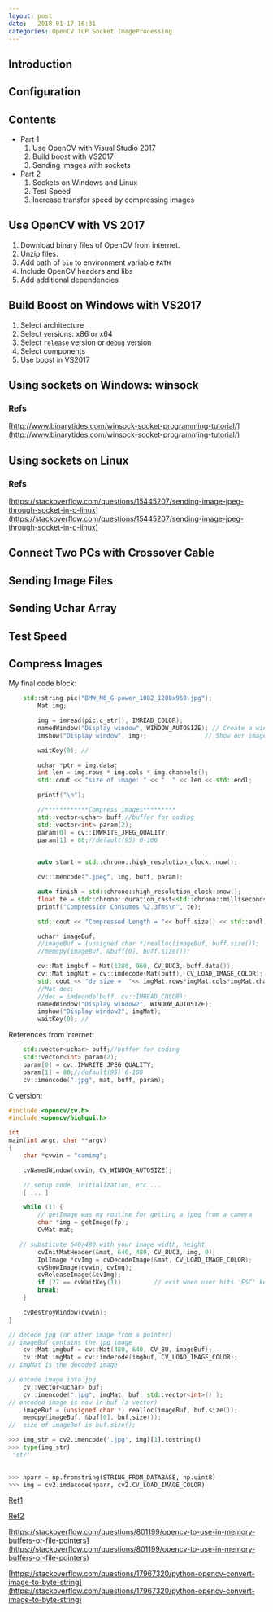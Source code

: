 ```yaml
---
layout: post
date:   2018-01-17 16:31
categories: OpenCV TCP Socket ImageProcessing
---
```


## Introduction

## Configuration

## Contents

* Part 1
  1. Use OpenCV with Visual Studio 2017
  2. Build boost with VS2017
  3. Sending images with sockets
* Part 2
  1. Sockets on Windows and Linux
  2. Test Speed
  3. Increase transfer speed by compressing images
  
## Use OpenCV with VS 2017

1. Download binary files of OpenCV from internet. 
2. Unzip files.   
3. Add path of `bin` to environment variable `PATH`
4. Include OpenCV headers and libs
5. Add additional dependencies

## Build Boost on Windows with VS2017

1. Select architecture
2. Select versions: x86 or x64
3. Select `release` version or `debug` version
4. Select components
5. Use boost in VS2017

## Using sockets on Windows: winsock

### Refs
[http://www.binarytides.com/winsock-socket-programming-tutorial/](http://www.binarytides.com/winsock-socket-programming-tutorial/)

## Using sockets on Linux

### Refs

[https://stackoverflow.com/questions/15445207/sending-image-jpeg-through-socket-in-c-linux](https://stackoverflow.com/questions/15445207/sending-image-jpeg-through-socket-in-c-linux)

## Connect Two PCs with Crossover Cable

## Sending Image Files

## Sending Uchar Array

## Test Speed

## Compress Images

My final code block:
```cpp
	std::string pic("BMW_M6_G-power_1082_1280x960.jpg");
		Mat img;

		img = imread(pic.c_str(), IMREAD_COLOR);
		namedWindow("Display window", WINDOW_AUTOSIZE); // Create a window for display.
		imshow("Display window", img);                // Show our image inside it.

		waitKey(0); //

		uchar *ptr = img.data;
		int len = img.rows * img.cols * img.channels();
		std::cout << "size of image: " << "  " << len << std::endl;

		printf("\n");

		//************Compress images*********
		std::vector<uchar> buff;//buffer for coding
		std::vector<int> param(2);
		param[0] = cv::IMWRITE_JPEG_QUALITY;
		param[1] = 80;//default(95) 0-100
		

		auto start = std::chrono::high_resolution_clock::now();

		cv::imencode(".jpeg", img, buff, param);

		auto finish = std::chrono::high_resolution_clock::now();
		float te = std::chrono::duration_cast<std::chrono::milliseconds>(finish - start).count();
		printf("Compression Consumes %2.3fms\n", te);

		std::cout << "Compressed Length = "<< buff.size() << std::endl;

		uchar* imageBuf;
		//imageBuf = (unsigned char *)realloc(imageBuf, buff.size());
		//memcpy(imageBuf, &buff[0], buff.size());

		cv::Mat imgbuf = Mat(1280, 960, CV_8UC3, buff.data());
		cv::Mat imgMat = cv::imdecode(Mat(buff), CV_LOAD_IMAGE_COLOR);
		std::cout << "de size =  "<< imgMat.rows*imgMat.cols*imgMat.channels() <<std::endl;
		//Mat dec;
		//dec = imdecode(buff, cv::IMREAD_COLOR);
		namedWindow("Display window2", WINDOW_AUTOSIZE);
		imshow("Display window2", imgMat);
		waitKey(0); //
```

References from internet:

```cpp
    std::vector<uchar> buff;//buffer for coding
    std::vector<int> param(2);
    param[0] = cv::IMWRITE_JPEG_QUALITY;
    param[1] = 80;//default(95) 0-100
    cv::imencode(".jpg", mat, buff, param);
```

C version:

```cpp
#include <opencv/cv.h>
#include <opencv/highgui.h>

int
main(int argc, char **argv)
{
    char *cvwin = "camimg";

    cvNamedWindow(cvwin, CV_WINDOW_AUTOSIZE);

    // setup code, initialization, etc ...
    [ ... ]

    while (1) {      
        // getImage was my routine for getting a jpeg from a camera
        char *img = getImage(fp);
        CvMat mat;

   // substitute 640/480 with your image width, height 
        cvInitMatHeader(&mat, 640, 480, CV_8UC3, img, 0);
        IplImage *cvImg = cvDecodeImage(&mat, CV_LOAD_IMAGE_COLOR);
        cvShowImage(cvwin, cvImg);
        cvReleaseImage(&cvImg);
        if (27 == cvWaitKey(1))         // exit when user hits 'ESC' key
        break;
    }

    cvDestroyWindow(cvwin);
}
```

```cpp
// decode jpg (or other image from a pointer)
// imageBuf contains the jpg image
    cv::Mat imgbuf = cv::Mat(480, 640, CV_8U, imageBuf);
    cv::Mat imgMat = cv::imdecode(imgbuf, CV_LOAD_IMAGE_COLOR);
// imgMat is the decoded image

// encode image into jpg
    cv::vector<uchar> buf;
    cv::imencode(".jpg", imgMat, buf, std::vector<int>() );
// encoded image is now in buf (a vector)
    imageBuf = (unsigned char *) realloc(imageBuf, buf.size());
    memcpy(imageBuf, &buf[0], buf.size());
//  size of imageBuf is buf.size();
```

```py
>>> img_str = cv2.imencode('.jpg', img)[1].tostring()
>>> type(img_str)
 'str'
 

>>> nparr = np.fromstring(STRING_FROM_DATABASE, np.uint8)
>>> img = cv2.imdecode(nparr, cv2.CV_LOAD_IMAGE_COLOR)
```

[Ref1](https://stackoverflow.com/questions/33535151/compress-mat-into-jpeg-and-save-the-result-into-memory)

[Ref2](https://docs.opencv.org/3.1.0/d4/da8/group__imgcodecs.html#ga461f9ac09887e47797a54567df3b8b63)

[https://stackoverflow.com/questions/801199/opencv-to-use-in-memory-buffers-or-file-pointers](https://stackoverflow.com/questions/801199/opencv-to-use-in-memory-buffers-or-file-pointers)

[https://stackoverflow.com/questions/17967320/python-opencv-convert-image-to-byte-string](https://stackoverflow.com/questions/17967320/python-opencv-convert-image-to-byte-string)